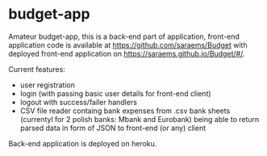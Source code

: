 # budget-app

Amateur budget-app, this is a back-end part of application, front-end application code is available at https://github.com/saraems/Budget with deployed front-end application on https://saraems.github.io/Budget/#/.

Current features:
 * user registration
 * login (with passing basic user details for front-end client)
 * logout with success/failer handlers
 * CSV file reader containg bank expenses from .csv bank sheets (currentyl for 2 polish banks: Mbank and Eurobank) being able to return parsed data in form of JSON to front-end (or any) client

Back-end application is deployed on heroku.
